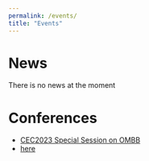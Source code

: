 ```yaml
---
permalink: /events/
title: "Events"
---
```


News
======
There is no news at the moment

Conferences
======
- [CEC2023 Special Session on OMBB](/events/CEC2023-OMBB/index.html)
- [here](/test)
